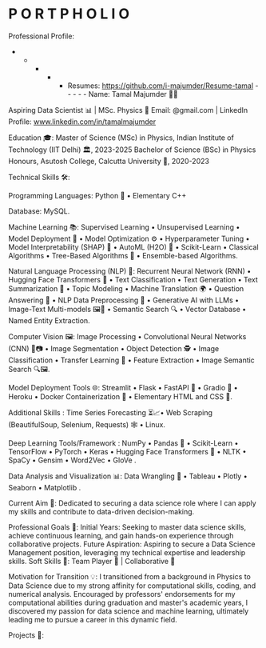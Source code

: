 # P O R T P H O L I O
Professional Profile:

- - - - - Resumes: https://github.com/i-majumder/Resume-tamal - - - - -
Name: Tamal Majumder 👨‍🎓

Aspiring Data Scientist 📊 | MSc. Physics 🌌
Email: @gmail.com | LinkedIn Profile: www.linkedin.com/in/tamalmajumder

Education 🎓:
Master of Science (MSc) in Physics, Indian Institute of Technology (IIT Delhi) 🏛️, 2023-2025
Bachelor of Science (BSc) in Physics Honours, Asutosh College, Calcutta University 🏫, 2020-2023


Technical Skills 🛠️:

Programming Languages: Python 🐍 • Elementary C++

Database: MySQL.

Machine Learning 📚: Supervised Learning • Unsupervised Learning • Model Deployment 🚀 • Model Optimization ⚙️ • Hyperparameter Tuning • Model Interpretability (SHAP) 🧐 • AutoML (H2O) 🤖 • Scikit-Learn • Classical Algorithms • Tree-Based Algorithms 🌲 • Ensemble-based Algorithms.

Natural Language Processing (NLP) 📝: Recurrent Neural Network (RNN) • Hugging Face Transformers 🤗 • Text Classification • Text Generation • Text Summarization 📑 • Topic Modeling • Machine Translation 🌍 • Question Answering 💬 • NLP Data Preprocessing 🧹 • Generative AI with LLMs • Image-Text Multi-models 🖼️📝 • Semantic Search 🔍 • Vector Database • Named Entity Extraction.

Computer Vision 🖼️: Image Processing • Convolutional Neural Networks (CNN) 🧠📷 • Image Segmentation • Object Detection 🕵️ • Image Classification • Transfer Learning 🔄 • Feature Extraction • Image Semantic Search 🔍🖼️.

Model Deployment Tools 🌐: Streamlit • Flask • FastAPI 🚀 • Gradio 📡 • Heroku • Docker Containerization 🐳 • Elementary HTML and CSS 🎨.

Additional Skills : Time Series Forecasting ⏳📈• Web Scraping (BeautifulSoup, Selenium, Requests) 🕸️ • Linux.

Deep Learning Tools/Framework : NumPy • Pandas 🐼 • Scikit-Learn • TensorFlow • PyTorch • Keras • Hugging Face Transformers 🤗 • NLTK • SpaCy • Gensim • Word2Vec • GloVe .

Data Analysis and Visualization 📊: Data Wrangling 🧹 • Tableau • Plotly • Seaborn • Matplotlib .

Current Aim 🚀:
Dedicated to securing a data science role where I can apply my skills and contribute to data-driven decision-making.

Professional Goals 🎯:
Initial Years: Seeking to master data science skills, achieve continuous learning, and gain hands-on experience through collaborative projects.
Future Aspiration: Aspiring to secure a Data Science Management position, leveraging my technical expertise and leadership skills.
Soft Skills 💬:
Team Player 🤝 | Collaborative 🤝

Motivation for Transition 💡:
I transitioned from a background in Physics to Data Science due to my strong affinity for computational skills, coding, and numerical analysis. Encouraged by professors' endorsements for my computational abilities during graduation and master's academic years, I discovered my passion for data science and machine learning, ultimately leading me to pursue a career in this dynamic field.

Projects 🚧:
<!---
t-majumder/t-majumder is a ✨ special ✨ repository because its `README.md` (this file) appears on your GitHub profile.
You can click the Preview link to take a look at your changes.
--->
